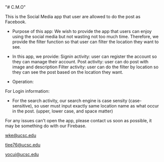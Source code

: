 "# C.M.O" 

This is the Social Media app that user are allowed to do the post as Facebook.

- Purpose of this app:
We wish to provide the app that users can enjoy using the social media but not wasting not too much time.
Therefore, we provide the filter function so that user can filter the location they want to see.

- In this app, we provide:
Signin activity: user can register the account so they can manage their account.
Post activity: user can do post with image and description
Filter activity: user can do the filter by location so they can see the post based on the location they want.

- Operation:

For Login information:

- For the search activity, our search engine is case sensity (case-sensitive), so user must input exactly same location name as what occur in the post. (upper, lower case, and space matter)

For any issues can't open the app, please contact us soon as possible, it may be something do with our Firebase. 

wke@ucsc.edu

tlee76@ucsc.edu

yocui@ucsc.edu
